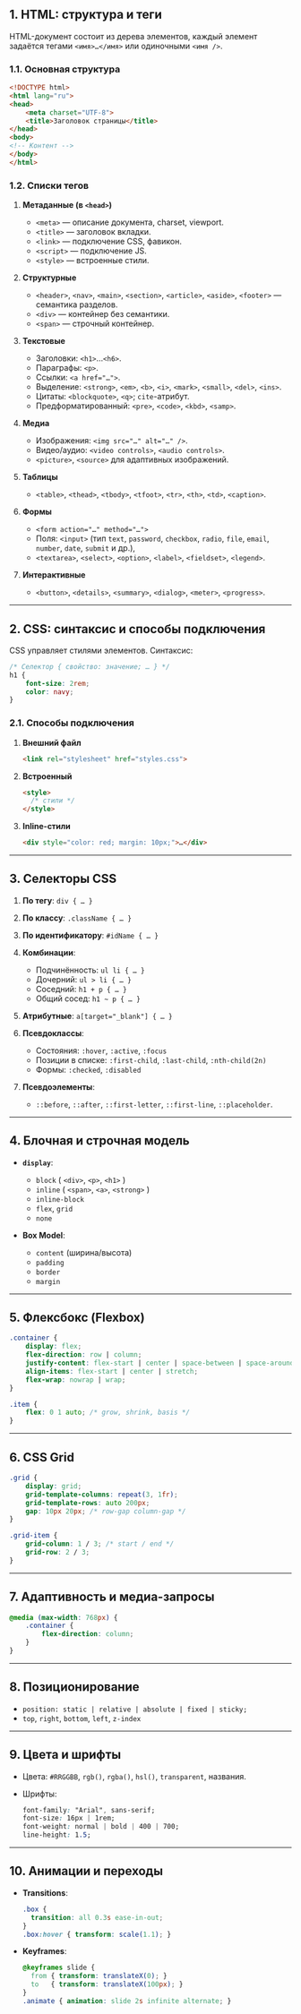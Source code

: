 ## 1. HTML: структура и теги

HTML-документ состоит из дерева элементов, каждый элемент задаётся тегами `<имя>…</имя>` или одиночными `<имя />`.

### 1.1. Основная структура

```html
<!DOCTYPE html>
<html lang="ru">
<head>
    <meta charset="UTF-8">
    <title>Заголовок страницы</title>
</head>
<body>
<!-- Контент -->
</body>
</html>
```

### 1.2. Списки тегов

1. **Метаданные (в `<head>`)**

    * `<meta>` — описание документа, charset, viewport.
    * `<title>` — заголовок вкладки.
    * `<link>` — подключение CSS, фавикон.
    * `<script>` — подключение JS.
    * `<style>` — встроенные стили.

2. **Структурные**

    * `<header>`, `<nav>`, `<main>`, `<section>`, `<article>`, `<aside>`, `<footer>` — семантика разделов.
    * `<div>` — контейнер без семантики.
    * `<span>` — строчный контейнер.

3. **Текстовые**

    * Заголовки: `<h1>`…`<h6>`.
    * Параграфы: `<p>`.
    * Ссылки: `<a href="…">`.
    * Выделение: `<strong>`, `<em>`, `<b>`, `<i>`, `<mark>`, `<small>`, `<del>`, `<ins>`.
    * Цитаты: `<blockquote>`, `<q>`; `cite`-атрибут.
    * Предформатированный: `<pre>`, `<code>`, `<kbd>`, `<samp>`.

4. **Медиа**

    * Изображения: `<img src="…" alt="…" />`.
    * Видео/аудио: `<video controls>`, `<audio controls>`.
    * `<picture>`, `<source>` для адаптивных изображений.

5. **Таблицы**

    * `<table>`, `<thead>`, `<tbody>`, `<tfoot>`, `<tr>`, `<th>`, `<td>`, `<caption>`.

6. **Формы**

    * `<form action="…" method="…">`
    * Поля: `<input>` (тип `text`, `password`, `checkbox`, `radio`, `file`, `email`, `number`, `date`, `submit` и др.),
    * `<textarea>`, `<select>`, `<option>`, `<label>`, `<fieldset>`, `<legend>`.

7. **Интерактивные**

    * `<button>`, `<details>`, `<summary>`, `<dialog>`, `<meter>`, `<progress>`.

---

## 2. CSS: синтаксис и способы подключения

CSS управляет стилями элементов. Синтаксис:

```css
/* Селектор { свойство: значение; … } */
h1 {
    font-size: 2rem;
    color: navy;
}
```

### 2.1. Способы подключения

1. **Внешний файл**

   ```html
   <link rel="stylesheet" href="styles.css">
   ```
2. **Встроенный**

   ```html
   <style>
     /* стили */
   </style>
   ```
3. **Inline-стили**

   ```html
   <div style="color: red; margin: 10px;">…</div>
   ```

---

## 3. Селекторы CSS

1. **По тегу**: `div { … }`
2. **По классу**: `.className { … }`
3. **По идентификатору**: `#idName { … }`
4. **Комбинации**:

    * Подчинённость: `ul li { … }`
    * Дочерний: `ul > li { … }`
    * Соседний: `h1 + p { … }`
    * Общий сосед: `h1 ~ p { … }`
5. **Атрибутные**: `a[target="_blank"] { … }`
6. **Псевдоклассы**:

    * Состояния: `:hover`, `:active`, `:focus`
    * Позиции в списке: `:first-child`, `:last-child`, `:nth-child(2n)`
    * Формы: `:checked`, `:disabled`
7. **Псевдоэлементы**:

    * `::before`, `::after`, `::first-letter`, `::first-line`, `::placeholder`.

---

## 4. Блочная и строчная модель

* **`display`**:

    * `block` ( `<div>`, `<p>`, `<h1>` )
    * `inline` ( `<span>`, `<a>`, `<strong>` )
    * `inline-block`
    * `flex`, `grid`
    * `none`

* **Box Model**:

    * `content` (ширина/высота)
    * `padding`
    * `border`
    * `margin`

---

## 5. Флексбокс (Flexbox)

```css
.container {
    display: flex;
    flex-direction: row | column;
    justify-content: flex-start | center | space-between | space-around;
    align-items: flex-start | center | stretch;
    flex-wrap: nowrap | wrap;
}

.item {
    flex: 0 1 auto; /* grow, shrink, basis */
}
```

---

## 6. CSS Grid

```css
.grid {
    display: grid;
    grid-template-columns: repeat(3, 1fr);
    grid-template-rows: auto 200px;
    gap: 10px 20px; /* row-gap column-gap */
}

.grid-item {
    grid-column: 1 / 3; /* start / end */
    grid-row: 2 / 3;
}
```

---

## 7. Адаптивность и медиа-запросы

```css
@media (max-width: 768px) {
    .container {
        flex-direction: column;
    }
}
```

---

## 8. Позиционирование

* `position: static | relative | absolute | fixed | sticky;`
* `top`, `right`, `bottom`, `left`, `z-index`

---

## 9. Цвета и шрифты

* Цвета: `#RRGGBB`, `rgb()`, `rgba()`, `hsl()`, `transparent`, названия.
* Шрифты:

  ```css
  font-family: "Arial", sans-serif;
  font-size: 16px | 1rem;
  font-weight: normal | bold | 400 | 700;
  line-height: 1.5;
  ```

---

## 10. Анимации и переходы

* **Transitions**:

  ```css
  .box {
    transition: all 0.3s ease-in-out;
  }
  .box:hover { transform: scale(1.1); }
  ```
* **Keyframes**:

  ```css
  @keyframes slide {
    from { transform: translateX(0); }
    to   { transform: translateX(100px); }
  }
  .animate { animation: slide 2s infinite alternate; }
  ```
